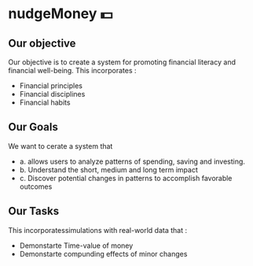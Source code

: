 # nudgeMoney :dollar:

## Our objective

Our objective is to create a system for promoting financial literacy and financial well-being. 
This incorporates :
- Financial principles  
- Financial disciplines
- Financial habits

## Our Goals

We want to cerate a system that 
 - a. allows users to analyze patterns of spending, saving and investing. 
 - b. Understand the short, medium and long term impact
 - c. Discover potential changes in patterns to accomplish favorable outcomes

## Our Tasks
This incorporatessimulations with real-world data that  :
 - Demonstarte Time-value of money
 - Demonstarte compunding effects of minor changes
 

